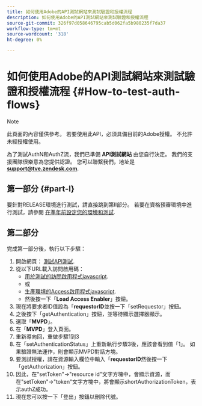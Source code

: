 ```yaml
---
title: 如何使用Adobe的API測試網站來測試驗證和授權流程
description: 如何使用Adobe的API測試網站來測試驗證和授權流程
source-git-commit: 326f97d058646795cab5d062fa5b980235f7da37
workflow-type: tm+mt
source-wordcount: '318'
ht-degree: 0%

---
```



# 如何使用Adobe的API測試網站來測試驗證和授權流程 {#How-to-test-auth-flows}

>[!NOTE]
>
>此頁面的內容僅供參考。 若要使用此API，必須具備目前的Adobe授權。 不允許未經授權使用。

為了測試AuthN和AuthZ流，我們已準備 **API測試網站** 由您自行決定。 我們的支援團隊很樂意為您提供認證。 您可以聯繫我們，地址是 **support@tve.zendesk.com**.


## 第一部分 {#part-I}

要針對RELEASE環境進行測試，請直接跳到第II部分。  若要在資格預審環境中進行測試，請參閱 [在準年前設定您的環境和測試](/help/authentication/setting-up-your-environment-and-testing-in-prequal.md).

## 第二部分

完成第一部分後，執行以下步驟：


1. 開啟網頁： [測試API測試](https://sp.auth-staging.adobe.com/apitest/api.html).
1. 從以下URL載入訪問啟用碼：
   * [用於測試的訪問啟用程式javascript](https://entitlement.auth-staging.adobe.com/entitlement/js/AccessEnabler.js).
   * 或
   * [生產環境的Access啟用程式javascript](https://entitlement.auth.adobe.com/entitlement/js/AccessEnabler.js).
   * 然後按一下「**Load Access Enabler**」按鈕。
1. 現在將要求者ID值設為「**requestorID**&#x200B;並按一下「setRequestor」按鈕。
1. 之後按下「getAuthentication」按鈕，並等待顯示選擇器顯示。
1. 選取「**MVPD**」。
1. 在「**MVPD**」登入頁面。
1. 重新導向回，重做步驟1到3
1. 在「setAuthenticationStatus」上重新執行步驟3後，應該會看到值「1」。 如果驗證無法運作，則會顯示MVPD對話方塊。
1. 要測試授權，請在資源輸入欄位中輸入「**requestorID**&#x200B;然後按一下「getAuthorization」按鈕。
1. 因此，在&quot;setToken&quot;-\>&quot;resource id&quot;文字方塊中，會顯示資源，而在&quot;setToken&quot;-\>&quot;token&quot;文字方塊中，將會顯示shortAuthorizationToken，表示authZ成功。
1. 現在您可以按一下「登出」按鈕以刪除代號。

